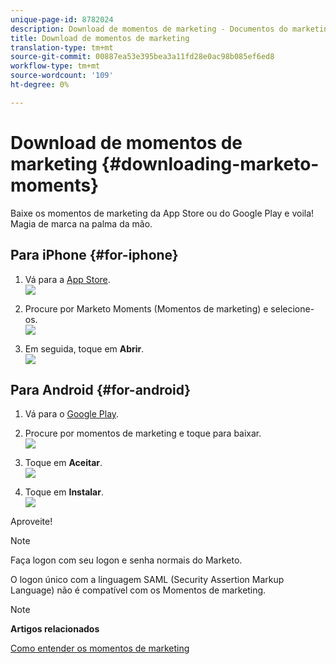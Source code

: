 ```yaml
---
unique-page-id: 8782024
description: Download de momentos de marketing - Documentos do marketing - Documentação do produto
title: Download de momentos de marketing
translation-type: tm+mt
source-git-commit: 00887ea53e395bea3a11fd28e0ac98b085ef6ed8
workflow-type: tm+mt
source-wordcount: '109'
ht-degree: 0%

---
```



# Download de momentos de marketing {#downloading-marketo-moments}

Baixe os momentos de marketing da App Store ou do Google Play e voila! Magia de marca na palma da mão.

## Para iPhone {#for-iphone}

1. Vá para a [App Store](https://itunes.apple.com/us/genre/ios/id36?mt=8).\
   ![](assets/image2015-7-15-14-3a52-3a13.png)

1. Procure por Marketo Moments (Momentos de marketing) e selecione-os.\
   ![](assets/image2015-7-7-17-3a19-3a7.png)

1. Em seguida, toque em **Abrir**.\
   ![](assets/image2015-7-7-17-3a20-3a51.png)

## Para Android {#for-android}

1. Vá para o [Google Play](https://play.google.com/store?hl=en).
1. Procure por momentos de marketing e toque para baixar.\
   ![](assets/image2015-7-14-9-3a6-3a34.png)

1. Toque em **Aceitar**.\
   ![](assets/image2015-7-7-16-3a41-3a47.png)

1. Toque em **Instalar**.\
   ![](assets/image2015-7-7-16-3a43-3a21.png)

Aproveite!

>[!NOTE]
>
>Faça logon com seu logon e senha normais do Marketo.
>
>O logon único com a linguagem SAML (Security Assertion Markup Language) não é compatível com os Momentos de marketing.

>[!NOTE]
>
>**Artigos relacionados**
>
>[Como entender os momentos de marketing](../../../../../product-docs/core-marketo-concepts/mobile-apps/marketo-moments/understanding-moments/understanding-marketo-moments.md)

